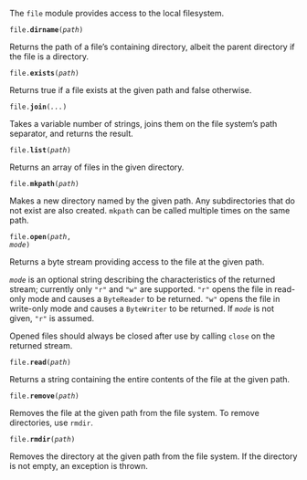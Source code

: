 The `file` module provides access to the local filesystem.

<code>file.**dirname**(*path*)</code>

Returns the path of a file’s containing directory, albeit the parent directory
if the file is a directory.

<code>file.**exists**(*path*)</code>

Returns true if a file exists at the given path and false otherwise.

<code>file.**join**(*...*)</code>

Takes a variable number of strings, joins them on the file system’s path
separator, and returns the result.

<code>file.**list**(*path*)</code>

Returns an array of files in the given directory.

<code>file.**mkpath**(*path*)</code>

Makes a new directory named by the given path.  Any subdirectories that do not
exist are also created.  `mkpath` can be called multiple times on the same path.

<code>file.**open**(*path*, *mode*)</code>

Returns a byte stream providing access to the file at the given path.

*`mode`* is an optional string describing the characteristics of the returned
stream; currently only `"r"` and `"w"` are supported.  `"r"` opens the file in
read-only mode and causes a `ByteReader` to be returned.  `"w"` opens the file
in write-only mode and causes a `ByteWriter` to be returned.  If *`mode`* is
not given, `"r"` is assumed.

Opened files should always be closed after use by calling `close` on the
returned stream.

<code>file.**read**(*path*)</code>

Returns a string containing the entire contents of the file at the given path.

<code>file.**remove**(*path*)</code>

Removes the file at the given path from the file system.  To remove directories,
use `rmdir`.

<code>file.**rmdir**(*path*)</code>

Removes the directory at the given path from the file system.  If the directory
is not empty, an exception is thrown.
